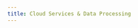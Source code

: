 ```yaml
---
title: Cloud Services & Data Processing
---
```


<RedirectComponent to="/docs/guide/data-processing" />
